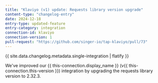 ```yaml
---
title: "Klaviyo (v1) update: Requests library version upgrade"
content-type: "changelog-entry"
date: 2024-12-18
entry-type: updated-feature
entry-category: integration
connection-id: klaviyo
connection-version: 1
pull-request: "https://github.com/singer-io/tap-klaviyo/pull/73"
---
```

{{ site.data.changelog.metadata.single-integration | flatify }}

We've improved our {{ this-connection.display_name }} (v{{ this-connection.this-version }}) integration by upgrading the requests library version to 2.32.3.